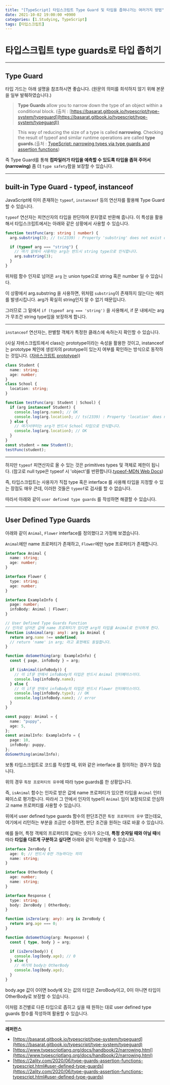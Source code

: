 ```yaml
---
title: "[TypeScript] 타입스크립트 Type Guard 및 타입을 좁혀나가는 여러가지 방법"
date: 2021-10-02 19:00:00 +0900
categories: [1.Studying, TypeScript]
tags: [타입스크립트]
---
```


# **타입스크립트 type guards로 타입 좁히기**

---

## Type Guard

타입 가드는 아래 설명을 참조하시면 좋습니다. (원문의 의미를 희석하지 않기 위해 본문을 일부 발췌하였습니다.)

> **Type Guards** allow you to narrow down the type of an object within a conditional block. (출처 : [https://basarat.gitbook.io/typescript/type-system/typeguard](https://basarat.gitbook.io/typescript/type-system/typeguard))

> This way of reducing the size of a type is called **narrowing**. Checking the result of typeof and similar runtime operations are called **type guards.**(출처 : [TypeScript: narrowing types via type guards and assertion functions](https://2ality.com/2020/06/type-guards-assertion-functions-typescript.html#narrowing-via-built-in-type-guards))

즉 Type Guard를 통해 **컴파일러가 타입을 예측할 수 있도록 타입을 좁혀 주어서(narrowing)** 좀 더 `type safety`함을 보장할 수 있습니다.

---

## built-in Type Guard - typeof, instanceof

JavaScript에 이미 존재하는 `typeof`, `instanceof` 등의 연산자를 활용해 Type Guard 할 수 있습니다.

`typeof` 연산자는 피연산자의 타입을 판단하여 문자열로 반환해 줍니다. 이 특성을 활용해서 타입스크립트에서는 아래와 같은 상황에서 사용할 수 있습니다.

```ts
function testFunc(arg: string | number) {
  arg.substring(3); // ts(2339) : Property 'substring' does not exist on type 'string | number'.

  if (typeof arg === "string") {
    // 여기 밑에서 사용하는 arg는 반드시 string type으로 인식합니다.
    arg.substring(3);
  }
}
```

위처럼 함수 인자로 넘어온 `arg` 는 union type으로 string 혹은 number 일 수 있습니다.

이 상황에서 arg.substring 을 사용하면, 위처럼 `substring`이 존재하지 않는다는 에러를 발생시킵니다. arg가 확실히 string인지 알 수 없기 때문입니다.

그러므로 그 밑에서 `if (typeof arg === 'string')` 을 사용해서, if 문 내에서는 arg가 무조건 string type임을 보장하게 합니다.

---

`instanceof` 연산자는, 판별할 객체가 특정한 클래스에 속하는지 확인할 수 있습니다.

(사실 자바스크립트에서 class는 prototype이라는 속성을 활용한 것이고, instanceof는 prototype 체인에 생성자의 prototype이 있는지 여부를 확인하는 방식으로 동작하는 것입니다. ([자바스크립트 prototype](https://chanhuiseok.github.io/posts/js-3/)))

```ts
class Student {
  name: string;
  age: number;
}
class School {
  location: string;
}

function testFunc(arg: Student | School) {
  if (arg instanceof Student) {
    console.log(arg.name); // OK
    console.log(arg.location); // ts(2339) : Property 'location' does not exist on type 'Student'.
  } else {
    // 여기서부터는 arg가 반드시 School 타입으로 인식합니다.
    console.log(arg.location); // OK
  }
}
const student = new Student();
testFunc(student);
```

---

하지만 `typeof` 피연산자로 올 수 있는 것은 primitives types 및 객체로 제한이 됩니다. (참고로 null type은 typeof 시 'object'를 반환합니다.[typeof-MDN Web Docs](https://developer.mozilla.org/ko/docs/Web/JavaScript/Reference/Operators/typeof))

즉, 타입스크립트는 사용자가 직접 type 혹은 interface 를 사용해 타입을 지정할 수 있는 장점도 매우 큰데, 이러한 것들은 `typeof`로 검사를 할 수 없습니다.

따라서 아래와 같이 `user defined type guards` 를 작성하면 해결할 수 있습니다.

---

## User Defined Type Guards

아래와 같이 `Animal`, `Flower` interface를 정의했다고 가정해 보겠습니다.

`Animal`에만 name 프로퍼티가 존재하고, `Flower`에만 type 프로퍼티가 존재합니다.

```ts
interface Animal {
  name: string;
  age: number;
}

interface Flower {
  type: string;
  age: number;
}

interface ExampleInfo {
  page: number;
  infoBody: Animal | Flower;
}

// User Defined Type Guards Function
// 인자로 넘어온 값에 name 프로퍼티가 있다면 arg의 타입을 Animal로 인식하게 한다.
function isAnimal(arg: any): arg is Animal {
  return arg.name !== undefined;
  // return 'name' in arg; 라고 표현해도 동일합니다.
}

function doSomething(arg: ExampleInfo) {
  const { page, infoBody } = arg;

  if (isAnimal(infoBody)) {
    // 이 if문 안에서 infoBody의 타입은 반드시 Animal 인터페이스이다.
    console.log(infoBody.name);
  } else {
    // 이 if문 안에서 infoBody의 타입은 반드시 Flower 인터페이스이다.
    console.log(infoBody.type); // OK
    console.log(infoBody.name); // error
  }
}

const puppy: Animal = {
  name: "puppy",
  age: 5,
};
const animalInfo: ExampleInfo = {
  page: 10,
  infoBody: puppy,
};
doSomething(animalInfo);
```

보통 타입스크립트로 코드를 작성할 때, 위와 같은 interface 를 정의하는 경우가 많습니다.

위의 경우 `특정 프로퍼티의 유무`에 따라 type guards를 한 상황입니다.

즉, `isAnimal` 함수는 인자로 받은 값에 name 프로퍼티가 있으면 타입을 `Animal` 인터페이스로 평가합니다. 따라서 그 안에서 인자의 type이 `Animal` 임이 보장되므로 안심하고 name 프로퍼티를 사용할 수 있습니다.

위에서 user defined type guards 함수의 판단조건은 `특정 프로퍼티의 유무` 였는데요, 여기에서 리턴하는 부분을 조금만 수정하면, 판단 조건을 원하는 대로 바꿀 수 있습니다.

예를 들어, 특정 객체의 프로퍼티의 값에는 숫자가 오는데, **특정 숫자일 때와 아닐 때**에 따라 **타입을 다르게 구분하고 싶다면** 아래와 같이 작성해볼 수 있습니다.

```ts
interface ZeroBody {
  age: 0; // 반드시 0만 가능하다는 의미
  name: string;
}

interface OtherBody {
  age: number;
  name: string;
}

interface Response {
  type: string;
  body: ZeroBody | OtherBody;
}

function isZero(arg: any): arg is ZeroBody {
  return arg.age === 0;
}

function doSomething(arg: Response) {
  const { type, body } = arg;

  if (isZero(body)) {
    console.log(body.age); // 0
  } else {
    // 여기의 body는 OtherBody
    console.log(body.age);
  }
}
```

body.age 값이 0이면 body에 오는 값의 타입은 ZeroBody이고, 0이 아니면 타입이 OtherBody로 보장할 수 있습니다.

이처럼 조건별로 다른 타입으로 좁히고 싶을 때 원하는 대로 user defined type guards 함수를 작성하여 활용할 수 있습니다.

---

**레퍼런스**

- [https://basarat.gitbook.io/typescript/type-system/typeguard](https://basarat.gitbook.io/typescript/type-system/typeguard)
- [https://www.typescriptlang.org/docs/handbook/2/narrowing.html](https://www.typescriptlang.org/docs/handbook/2/narrowing.html)
- [https://2ality.com/2020/06/type-guards-assertion-functions-typescript.html#user-defined-type-guards](https://2ality.com/2020/06/type-guards-assertion-functions-typescript.html#user-defined-type-guards)
